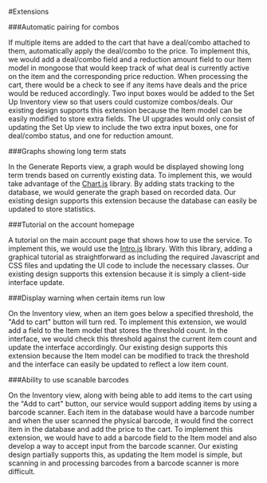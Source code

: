 #Extensions

###Automatic pairing for combos

If multiple items are added to the cart that have a deal/combo attached to them, automatically apply the deal/combo to the
price. To implement this, we would add a deal/combo field and a reduction amount field to our Item model in mongoose that would keep track of what deal is currently active on the item and the corresponding price reduction. When processing the cart, there would be a check to see if any items have deals and the price would be reduced accordingly. Two input boxes would be added to the Set Up Inventory view so that users could customize combos/deals. Our existing design supports this extension because the Item model can be easily modified to store extra fields. The UI upgrades would only consist of updating the Set Up view to include the two extra input boxes, one for deal/combo status, and one for reduction amount.

###Graphs showing long term stats

In the Generate Reports view, a graph would be displayed showing long term trends based on currently existing data. To implement this, we would take advantage of the [Chart.js](http://chartjs.org) library. By adding stats tracking to the database, we would generate the graph based on recorded data. Our existing design supports this extension because the database can easily be updated to store statistics.

###Tutorial on the account homepage

A tutorial on the main account page that shows how to use the service. To implement this, we would use the [Intro.js](http://usablica.github.io/intro.js/) library. With this library, adding a graphical tutorial as straightforward as including the required Javascript and CSS files and updating the UI code to include the necessary classes. Our existing design supports this extension because it is simply a client-side interface update.

###Display warning when certain items run low

On the Inventory view, when an item goes below a specified threshold, the "Add to cart" button will turn red. To implement this extension, we would add a field to the Item model that stores the threshold count. In the interface, we would check this threshold against the current item count and update the interface accordingly. Our existing design supports this extension because the Item model can be modified to track the threshold and the interface can easily be updated to reflect a low item count.

###Ability to use scanable barcodes

On the Inventory view, along with being able to add items to the cart using the "Add to cart" button, our service would support adding items by using a barcode scanner. Each item in the database would have a barcode number and when the user scanned the physical barcode, it would find the correct item in the database and add the price to the cart. To implement this extension, we would have to add a barcode field to the Item model and also develop a way to accept input from the barcode scanner. Our existing design partially supports this, as updating the Item model is simple, but scanning in and processing barcodes from a barcode scanner is more difficult.